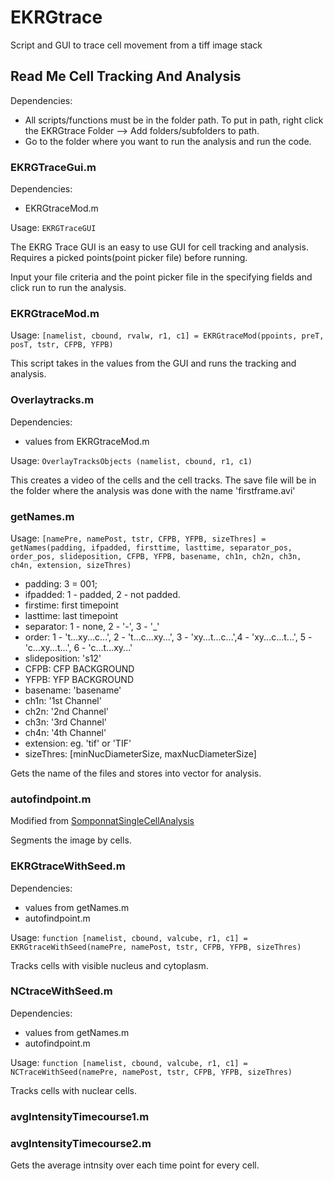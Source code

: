 EKRGtrace
=========

Script and GUI to trace cell movement from a tiff image stack

## Read Me Cell Tracking And Analysis

Dependencies:
* All scripts/functions must be in the folder path. To put in path, right click the EKRGtrace Folder --> Add folders/subfolders to path.
* Go to the folder where you want to run the analysis and run the code.

### EKRGTraceGui.m

Dependencies:
* EKRGtraceMod.m

Usage:
`EKRGTraceGUI`

The EKRG Trace GUI is an easy to use GUI for cell tracking and analysis.
Requires a picked points(point picker file) before running.

Input your file criteria and the point picker file in the specifying fields and click run to run the analysis.

### EKRGtraceMod.m

Usage:
`[namelist, cbound, rvalw, r1, c1] = EKRGtraceMod(ppoints, preT, posT, tstr, CFPB, YFPB)`

This script takes in the values from the GUI and runs the tracking and analysis.

### Overlaytracks.m

Dependencies:
* values from EKRGtraceMod.m

Usage:
`OverlayTracksObjects (namelist, cbound, r1, c1)`

This creates a video of the cells and the cell tracks. The save file will be in the folder where the analysis was done with the name 'firstframe.avi'

### getNames.m

Usage:
`[namePre, namePost, tstr, CFPB, YFPB, sizeThres] = getNames(padding, ifpadded, firsttime, lasttime, separator_pos, order_pos, slideposition, CFPB, YFPB, basename, ch1n, ch2n, ch3n, ch4n, extension, sizeThres)`

* padding: 3 = 001;
* ifpadded: 1 - padded, 2 - not padded.
* firstime: first timepoint
* lasttime: last timepoint
* separator: 1 - none, 2 - '-', 3 - '_'
* order:  1 - 't...xy...c...', 2 - 't...c...xy...', 3 - 'xy...t...c...',4 - 'xy...c...t...', 5 - 'c...xy...t...', 6 - 'c...t...xy...'
* slideposition: 's12'
* CFPB: CFP BACKGROUND
* YFPB: YFP BACKGROUND
* basename: 'basename'
* ch1n: '1st Channel'
* ch2n: '2nd Channel'
* ch3n: '3rd Channel'
* ch4n: '4th Channel'
* extension:  eg. 'tif' or 'TIF'
* sizeThres: [minNucDiameterSize, maxNucDiameterSize]

Gets the name of the files and stores into vector for analysis.

### autofindpoint.m

Modified from [SomponnatSingleCellAnalysis](https://github.com/somponnat/Somponnat_SingleCellAnalysis)

Segments the image by cells.

### EKRGtraceWithSeed.m

Dependencies:
* values from getNames.m
* autofindpoint.m

Usage:
`function [namelist, cbound, valcube, r1, c1] = EKRGtraceWithSeed(namePre, namePost, tstr, CFPB, YFPB, sizeThres)`

Tracks cells with visible nucleus and cytoplasm.

### NCtraceWithSeed.m

Dependencies:
* values from getNames.m
* autofindpoint.m

Usage:
`function [namelist, cbound, valcube, r1, c1] = NCTraceWithSeed(namePre, namePost, tstr, CFPB, YFPB, sizeThres)`

Tracks cells with nuclear cells.

### avgIntensityTimecourse1.m


### avgIntensityTimecourse2.m

Gets the average intnsity over each time point for every cell. 
